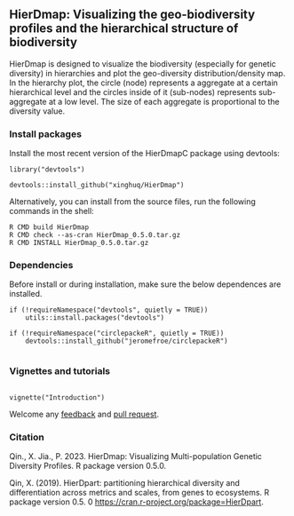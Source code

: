
## HierDmap: Visualizing the geo-biodiversity profiles and the hierarchical structure of biodiversity


HierDmap is designed to visualize the biodiversity (especially for genetic diversity) in hierarchies and plot the geo-diversity distribution/density map. In the hierarchy plot, the circle (node) represents a aggregate at a certain hierarchical level and the circles inside of it (sub-nodes) represents sub-aggregate at a low level. The size of each aggregate is proportional to the diversity value.


### Install packages

Install the most recent version of the HierDmapC package using devtools:
`````{r}
library("devtools")

devtools::install_github("xinghuq/HierDmap")
``````
Alternatively, you can install from the source files, run the following commands in the shell:

```{shell}
R CMD build HierDmap
R CMD check --as-cran HierDmap_0.5.0.tar.gz
R CMD INSTALL HierDmap_0.5.0.tar.gz
```


### Dependencies

Before install or during installation, make sure the below dependences are installed.
``````{r}
if (!requireNamespace("devtools", quietly = TRUE))
    utils::install.packages("devtools")

if (!requireNamespace("circlepackeR", quietly = TRUE))
    devtools::install_github("jeromefroe/circlepackeR")
  
``````

### Vignettes and tutorials

``````{r}

vignette("Introduction")

``````



Welcome any [feedback](https://github.com/xinghuq/HierDmap/issues) and [pull request](https://github.com/xinghuq/HierDmap/pulls). 


### Citation

Qin., X. Jia., P. 2023. HierDmap: Visualizing Multi-population Genetic Diversity Profiles. R package version 0.5.0.

Qin, X. (2019). HierDpart: partitioning hierarchical diversity and differentiation across metrics and scales, from genes to ecosystems. R package version 0.5. 0 https://cran.r-project.org/package=HierDpart.

